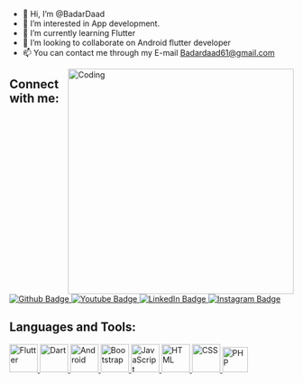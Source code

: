 - 👋 Hi, I’m @BadarDaad
- 👀 I’m interested in App development.
- 🌱 I’m currently learning Flutter
- 💞️ I’m looking to collaborate on Android flutter developer
- 📫 You can contact me through my E-mail Badardaad61@gmail.com

<img align="right" alt="Coding" width="400" src="https://media.tenor.com/rePDfDWO3XoAAAAd/hacking.gif">

## Connect with me:

<div id="badges">
  <a href="https://github.com/badardaad/">
    <img src="https://img.shields.io/badge/Github-white?style=for-the-badge&logo=Github&logoColor=black" alt="Github Badge"/>
  </a>
  <a href="https://www.youtube.com/@badardaad">
    <img src="https://img.shields.io/badge/YouTube-red?style=for-the-badge&logo=youtube&logoColor=white" alt="Youtube Badge"/>
  </a>
<a href="https://www.linkedin.com/in/badardad">
  <img src="https://img.shields.io/badge/LinkedIn-blue?style=for-the-badge&logo=linkedin&logoColor=white" alt="LinkedIn Badge" />
</a>
<a href="https://www.instagram.com/badardaad">
    <img src="https://img.shields.io/badge/Instagram-purple?style=for-the-badge&logo=instagram&logoColor=white" alt="Instagram Badge"/>
</a>

<br />

## Languages and Tools:

<div>

  <a href="https://flutter.dev/" target="_blank">
    <img height="50" src="https://img.icons8.com/color/50/000000/flutter.png" alt="Flutter">
  </a>
 
  <a href="https://dart.dev/" target="_blank">
    <img height="50" src="https://img.icons8.com/color/50/000000/dart.png" alt="Dart">
  </a>

   <a href="https://developer.android.com/" target="_blank">
    <img height="50" src="https://img.icons8.com/color/50/000000/android-os.png" alt="Android">
  </a>
  
   <a href="https://getbootstrap.com/" target="_blank">
    <img height="50" src="https://img.icons8.com/color/50/000000/bootstrap.png" alt="Bootstrap">
  </a>
  <a href="https://developer.mozilla.org/en-US/docs/Web/JavaScript" target="_blank">
    <img height="50" src="https://img.icons8.com/color/50/000000/javascript.png" alt="JavaScript">
  </a>
  
 
  <a href="https://developer.mozilla.org/en-US/docs/Web/HTML" target="_blank">
    <img height="50" src="https://img.icons8.com/color/50/000000/html-5.png" alt="HTML">
  </a>
  
  <a href="https://developer.mozilla.org/en-US/docs/Web/CSS" target="_blank">
    <img height="50" src="https://img.icons8.com/color/50/000000/css3.png" alt="CSS">
  </a>
  
  <a href="https://www.php.net/" target="_blank">
    <img height="45" src="https://img.icons8.com/color/50/000000/php.png" alt="PHP">
  </a>
  
</div>
